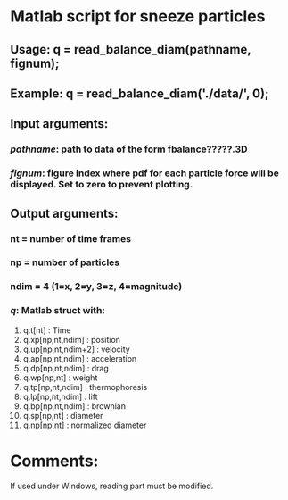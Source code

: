 # Matlab script for sneeze particles
## Usage:   q = read_balance_diam(pathname, fignum);
## Example: q = read_balance_diam('./data/', 0);
## Input arguments:
### *pathname*: path to data of the form fbalance?????.3D
### *fignum*: figure index where pdf for each particle force will be displayed. Set to zero to prevent plotting.

## Output arguments:
### nt = number of time frames
### np = number of particles
### ndim = 4 (1=x, 2=y, 3=z, 4=magnitude)

### *q*: Matlab struct with:

1. q.t[nt]            : Time
2. q.xp[np,nt,ndim]   : position
3. q.up[np,nt,ndim+2] : velocity
4. q.ap[np,nt,ndim]   : acceleration
5. q.dp[np,nt,ndim]   : drag
6. q.wp[np,nt]        : weight
7. q.tp[np,nt,ndim]   : thermophoresis
8. q.lp[np,nt,ndim]   : lift
9. q.bp[np,nt,ndim]   : brownian
10. q.sp[np,nt]       : diameter
11. q.np[np,nt]       : normalized diameter

# Comments:
If used under Windows, reading part must be modified.
